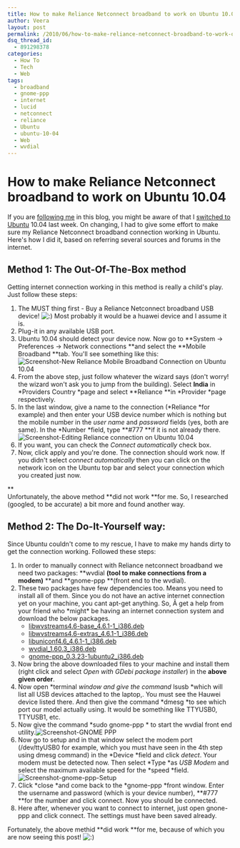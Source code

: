 ```yaml
---
title: How to make Reliance Netconnect broadband to work on Ubuntu 10.04
author: Veera
layout: post
permalink: /2010/06/how-to-make-reliance-netconnect-broadband-to-work-on-ubuntu-10-04/
dsq_thread_id:
  - 891298378
categories:
  - How To
  - Tech
  - Web
tags:
  - broadband
  - gnome-ppp
  - internet
  - lucid
  - netconnect
  - reliance
  - Ubuntu
  - ubuntu-10-04
  - Web
  - wvdial
---
```

# How to make Reliance Netconnect broadband to work on Ubuntu 10.04

If you are [following me][1] in this blog, you might be aware of that I [switched to Ubuntu][2] 10.04 last week. On changing, I had to give some effort to make sure my Reliance Netconnect broadband connection working in Ubuntu. Here's how I did it, based on referring several sources and forums in the internet.

 [1]: http://feeds2.feedburner.com/veerasundar/dreamz "Subscribe to this blog"
 [2]: http://veerasundar.com/blog/2010/06/changed-to-ubuntu-10-04/ "Changed to Ubuntu 10.04"

## Method 1: The Out-Of-The-Box method

Getting internet connection working in this method is really a child's play. Just follow these steps:

1.  The MUST thing first - Buy a Reliance Netconnect broadband USB device! ![:)][3] Most probably it would be a huawei device and I assume it is.
2.  Plug-it in any available USB port.
3.  Ubuntu 10.04 should detect your device now. Now go to **System -> Preferences -> Network connections **and select the **Mobile Broadband **tab. You'll see something like this:![Screenshot-New Reliance Mobile Broadband Connection on Ubuntu 10.04][4]
4.  From the above step, just follow whatever the wizard says (don't worry! the wizard won't ask you to jump from the building). Select **India** in *Providers Country *page and select **Reliance **in *Provider *page respectively.
5.  In the last window, give a name to the connection (*Reliance *for example) and then enter your USB device number which is nothing but the mobile number in the *user name* and *password* fields (yes, both are same). In the *Number *field, type **#777 **if it is not already there.![Screenshot-Editing Reliance connection on Ubuntu 10.04][5]
6.  If you want, you can check the *Connect automatically* check box.
7.  Now, click apply and you're done. The connection should work now. If you didn't select *connect automatically* then you can click on the network icon on the Ubuntu top bar and select your connection which you created just now.

 [3]: http://veerasundar.com/blog/wp-includes/images/smilies/icon_smile.gif
 [4]: http://veerasundar.com/img/2010/06/Screenshot-New-Mobile-Broadband-Connection.png "Screenshot-New Reliance Mobile Broadband Connection on Ubuntu 10.04"
 [5]: http://veerasundar.com/img/2010/06/Screenshot-Editing-Reliance.png "Screenshot-Editing Reliance connection on Ubuntu 10.04"

**  
Unfortunately, the above method **did not work **for me. So, I researched (googled, to be accurate) a bit more and found another way.

## Method 2: The Do-It-Yourself way:

Since Ubuntu couldn't come to my rescue, I have to make my hands dirty to get the connection working. Followed these steps:

1.  In order to manually connect with Reliance netconnect broadband we need two packages: **wvdial **(tool to make connections from a modem)** **and **gnome-ppp **(front end to the wvdial).
2.  These two packages have few dependencies too. Means you need to install all of them. Since you do not have an active internet connection yet on your machine, you cant apt-get anything. So, Â get a help from your friend who \*might\* be having an internet connection system and download the below packages. 
    *   [libwvstreams4.6-base\_4.6.1-1\_i386.deb][6]
    *   [libwvstreams4.6-extras\_4.6.1-1\_i386.deb][7]
    *   [libuniconf4.6\_4.6.1-1\_i386.deb][8]
    *   [wvdial\_1.60.3\_i386.deb][9]
    *   [gnome-ppp\_0.3.23-1ubuntu2\_i386.deb][10]
3.  Now bring the above downloaded files to your machine and install them (right click and select *Open with GDebi package installer*) in the **above given order**.
4.  Now open *terminal *window and give the command* lsusb *which will list all USB devices attached to the laptop,. You must see the Hauwei device listed there. And then give the command *dmesg *to see which port our model actually using. It would be something like TTYUSB0, TTYUSB1, etc.
5.  Now give the command *sudo gnome-ppp * to start the wvdial front end utility.![Screenshot-GNOME PPP][11]
6.  Now go to setup and in that window select the modem port (/dev/ttyUSB0 for example, which you must have seen in the 4th step using dmesg command) in the *Device *field and click *detect*. Your modem must be detected now. Then select *Type *as *USB Modem* and select the maximum available speed for the *speed *field.![Screenshot-gnome-ppp-Setup][12]
7.  Click *close *and come back to the *gnome-ppp *front window. Enter the username and password (which is your device number), **#777 **for the number and click connect. Now you should be connected.
8.  Here after, whenever you want to connect to internet, just open gnone-ppp and click connect. The settings must have been saved already.

 [6]: http://packages.ubuntu.com/uk/lucid/i386/libwvstreams4.6-base/download "Download Page for libwvstreams4.6-base_4.6.1-1_i386.deb on Intel x86 machines"
 [7]: http://packages.ubuntu.com/us/lucid/i386/libwvstreams4.6-extras/download "Download Page for libwvstreams4.6-extras_4.6.1-1_i386.deb on Intel x86 machines"
 [8]: http://packages.ubuntu.com/lucid/i386/libuniconf4.6/download "Download Page for libuniconf4.6_4.6.1-1_i386.deb on Intel x86 machines"
 [9]: http://packages.ubuntu.com/lucid/i386/wvdial/download "Download Page for wvdial_1.60.3_i386.deb on Intel x86 machines"
 [10]: http://packages.ubuntu.com/hardy/i386/gnome-ppp/download "Download Page for gnome-ppp_0.3.23-1_i386.deb on Intel x86 machines"
 [11]: http://veerasundar.com/img/2010/06/Screenshot-GNOME-PPP.png "Screenshot-GNOME PPP"
 [12]: http://veerasundar.com/img/2010/06/Screenshot-Setup.png "Screenshot-gnome-ppp-Setup"

Fortunately, the above methid **did work **for me, because of which you are now seeing this post! ![:)][3]